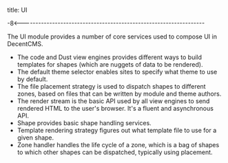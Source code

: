 title: UI

-8<------------------------------------------------------------------

The UI module provides a number of core services used to compose UI
in DecentCMS.

* The code and Dust view engines provides different ways to build
templates for shapes (which are nuggets of data to be rendered).
* The default theme selector enables sites to specify what theme to use
by default.
* The file placement strategy is used to dispatch shapes to different
zones, based on files that can be written by module and theme
authors.
* The render stream is the basic API used by all view engines to send
rendered HTML to the user's browser. It's a fluent and asynchronous
API.
* Shape provides basic shape handling services.
* Template rendering strategy figures out what template file to use
for a given shape.
* Zone handler handles the life cycle of a zone, which is a bag of
shapes to which other shapes can be dispatched, typically using
placement.